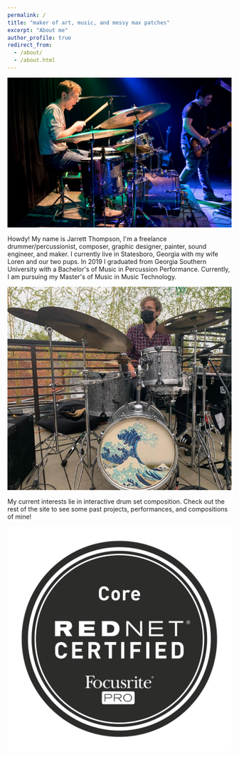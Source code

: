 ```yaml
---
permalink: /
title: "maker of art, music, and messy max patches"
excerpt: "About me"
author_profile: true
redirect_from: 
  - /about/
  - /about.html
---
```

![Editing a markdown file for a talk](/images/oops.jpg)

Howdy! My name is Jarrett Thompson, I'm a freelance drummer/percussionist, composer, graphic designer, painter, sound engineer, and maker. I currently live in Statesboro, Georgia with my wife Loren and our two pups. In 2019 I graduated from Georgia Southern University with a Bachelor's of Music in Percussion Performance. Currently, I am pursuing my Master's of Music in Music Technology.

![Editing a markdown file for a talk](/images/jarrettMask.png)

My current interests lie in interactive drum set composition. Check out the rest of the site to see some past projects, performances, and compositions of mine!

 ![Editing a markdown file for a talk](/images/Core-Training-Rednet_Certification-Badge.png)


